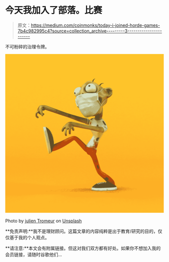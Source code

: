 # 今天我加入了部落。比赛

> 原文：<https://medium.com/coinmonks/today-i-joined-horde-games-7b4c982995c4?source=collection_archive---------3----------------------->

不可粉碎的治理令牌。

![](img/6b7e0394e4975b8a2271a728b1a37ae3.png)

Photo by [julien Tromeur](https://unsplash.com/@julientromeur?utm_source=medium&utm_medium=referral) on [Unsplash](https://unsplash.com?utm_source=medium&utm_medium=referral)

**免责声明:**我不是理财顾问。这篇文章的内容纯粹是出于教育/研究的目的，仅仅基于我的个人观点。

**请注意:**本文会有附属链接。但这对我们双方都有好处。如果你不想加入我的会员链接，请随时谷歌他们…